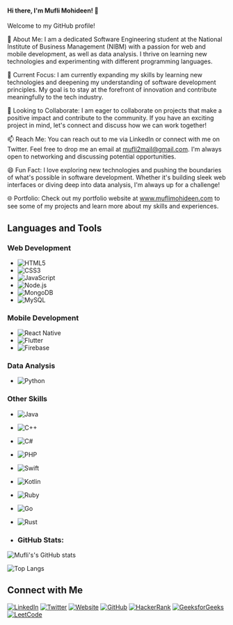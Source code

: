 #### Hi there, I'm Mufli Mohideen! 👋
Welcome to my GitHub profile!

👀 About Me: I am a dedicated Software Engineering student at the National Institute of Business Management (NIBM) with a passion for web and mobile development, as well as data analysis. I thrive on learning new technologies and experimenting with different programming languages.

🌱 Current Focus: I am currently expanding my skills by learning new technologies and deepening my understanding of software development principles. My goal is to stay at the forefront of innovation and contribute meaningfully to the tech industry.

💼 Looking to Collaborate: I am eager to collaborate on projects that make a positive impact and contribute to the community. If you have an exciting project in mind, let's connect and discuss how we can work together!

📫 Reach Me: You can reach out to me via LinkedIn or connect with me on Twitter. Feel free to drop me an email at mufli2mail@gmail.com. I'm always open to networking and discussing potential opportunities.

😄 Fun Fact: I love exploring new technologies and pushing the boundaries of what's possible in software development. Whether it's building sleek web interfaces or diving deep into data analysis, I'm always up for a challenge!

🌐 Portfolio: Check out my portfolio website at www.muflimohideen.com to see some of my projects and learn more about my skills and experiences.


## Languages and Tools

### Web Development
- ![HTML5](https://img.shields.io/badge/-HTML5-E34F26?style=for-the-badge&logo=html5&logoColor=white)
- ![CSS3](https://img.shields.io/badge/-CSS3-1572B6?style=for-the-badge&logo=css3&logoColor=white)
- ![JavaScript](https://img.shields.io/badge/-JavaScript-F7DF1E?style=for-the-badge&logo=javascript&logoColor=black)
- ![Node.js](https://img.shields.io/badge/-Node.js-339933?style=for-the-badge&logo=node.js&logoColor=white)
- ![MongoDB](https://img.shields.io/badge/-MongoDB-47A248?style=for-the-badge&logo=mongodb&logoColor=white)
- ![MySQL](https://img.shields.io/badge/-MySQL-4479A1?style=for-the-badge&logo=mysql&logoColor=white)


### Mobile Development
- ![React Native](https://img.shields.io/badge/-React_Native-61DAFB?style=for-the-badge&logo=react&logoColor=black)
- ![Flutter](https://img.shields.io/badge/-Flutter-02569B?style=for-the-badge&logo=flutter&logoColor=white)
- ![Firebase](https://img.shields.io/badge/-Firebase-FFCA28?style=for-the-badge&logo=firebase&logoColor=black)


### Data Analysis
- ![Python](https://img.shields.io/badge/-Python-3776AB?style=for-the-badge&logo=python&logoColor=white)


### Other Skills
- ![Java](https://img.shields.io/badge/-Java-007396?style=for-the-badge&logo=java&logoColor=white)
- ![C++](https://img.shields.io/badge/-C++-00599C?style=for-the-badge&logo=c%2B%2B&logoColor=white)
- ![C#](https://img.shields.io/badge/-C%23-239120?style=for-the-badge&logo=c-sharp&logoColor=white)
- ![PHP](https://img.shields.io/badge/-PHP-777BB4?style=for-the-badge&logo=php&logoColor=white)
- ![Swift](https://img.shields.io/badge/-Swift-FA7343?style=for-the-badge&logo=swift&logoColor=white)
- ![Kotlin](https://img.shields.io/badge/-Kotlin-0095D5?style=for-the-badge&logo=kotlin&logoColor=white)
- ![Ruby](https://img.shields.io/badge/-Ruby-CC342D?style=for-the-badge&logo=ruby&logoColor=white)
- ![Go](https://img.shields.io/badge/-Go-00ADD8?style=for-the-badge&logo=go&logoColor=white)
- ![Rust](https://img.shields.io/badge/-Rust-000000?style=for-the-badge&logo=rust&logoColor=white)


- ### GitHub Stats:

![Mufli's's GitHub stats](https://github.com/Mufli-Codes)

![Top Langs](https://github-readme-stats.vercel.app/api/top-langs/?username=prasadgamage&layout=compact&theme=radical)


## Connect with Me

[![LinkedIn](https://img.shields.io/badge/-LinkedIn-0077B5?style=flat&logo=linkedin&logoColor=white)](https://www.linkedin.com/in/mufli-mohideen-599572242/)
[![Twitter](https://img.shields.io/badge/-Twitter-1DA1F2?style=flat&logo=twitter&logoColor=white)](https://twitter.com/MohideenMu69374)
[![Website](https://img.shields.io/badge/-Website-0088CC?style=flat&logo=google-chrome&logoColor=white)](https://www.muflimohideen.com)
[![GitHub](https://img.shields.io/badge/-GitHub-181717?style=flat&logo=github&logoColor=white)](https://github.com/Mufli-Codes)
[![HackerRank](https://img.shields.io/badge/-HackerRank-2EC866?style=flat&logo=hackerrank&logoColor=white)](https://www.hackerrank.com/profile/mufli2mail)
[![GeeksforGeeks](https://img.shields.io/badge/-GeeksforGeeks-0A0A0A?style=flat&logo=geeksforgeeks&logoColor=white)](https://auth.geeksforgeeks.org/user/mufli_mohideen)
[![LeetCode](https://img.shields.io/badge/-LeetCode-FFA116?style=flat&logo=leetcode&logoColor=white)](https://leetcode.com/Mufli_/)





<!---
Mufli-Codes/Mufli-Codes is a ✨ special ✨ repository because its `README.md` (this file) appears on your GitHub profile.
You can click the Preview link to take a look at your changes.
--->
